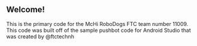 ## Welcome!
This is the primary code for the McHi RoboDogs FTC team number 11009. This code was built off of the sample pushbot code for Android Studio that was created by @ftctechnh
